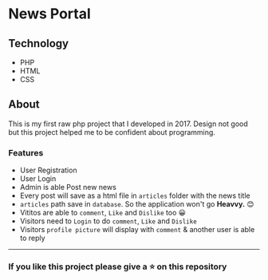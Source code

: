 # News Portal

## Technology

- PHP
- HTML
- CSS

## About

This is my first raw php project that I developed in 2017. Design not good but this project helped me to be confident about programming. 

### Features

- User Registration
- User Login
- Admin is able Post new news
- Every post will save as a html file in `articles` folder with the news title
- `articles` path save in `database`. So the application won't go **Heavvy.** 😊
- Vititos are able to `comment`, `Like` and `Dislike` too 😀
- Visitors need to `Login` to do `comment`, `Like` and `Dislike`
- Visitors `profile picture` will display with `comment` & another user is able to reply

---

### If you like this project please give a ⭐ on this repository
